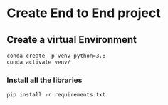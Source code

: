 # Create End to End project

## Create a virtual Environment
```
conda create -p venv python=3.8
conda activate venv/
```

### Install all the libraries

```
pip install -r requirements.txt
```

